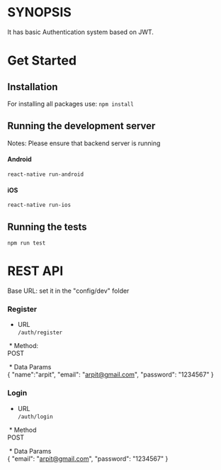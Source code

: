 # SYNOPSIS
It has basic Authentication system based on JWT.

# Get Started
## Installation
  For installing all packages use:
  `npm install` <br />
## Running the development server
   Notes: Please ensure that backend server is running <br />
   #### Android
  `react-native run-android`
  #### iOS
  `react-native run-ios`
## Running the tests
  `npm run test`
# REST API
Base URL: set it in the "config/dev" folder
### Register
  * URL<br />
    `/auth/register`<br />
    
  * Method: <br />
      POST <br />
      
  * Data Params <br />
      {
          "name":"arpit",
          "email": "arpit@gmail.com",
          "password": "1234567"
      }<br />
### Login
  * URL<br />
    `/auth/login`<br />
    
  * Method <br />
      POST <br />
      
  * Data Params <br />
      {
          "email": "arpit@gmail.com",
          "password": "1234567"
      }<br />
